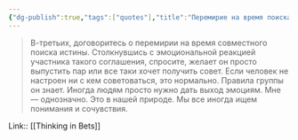 ```yaml
---
{"dg-publish":true,"tags":["quotes"],"title":"Перемирие на время поиска истины","date":"2022-06-11T10:48:25+03:00","modified_at":"2022-06-19T09:28:18+03:00","permalink":"/quotes/202206111048/","dgHomeLink":false,"dgPassFrontmatter":true}
---
```



> В-третьих, договоритесь о перемирии на время совместного поиска истины. Столкнувшись с эмоциональной реакцией участника такого соглашения, спросите, желает он просто выпустить пар или все таки хочет получить совет. Если человек не настроен ни с кем советоваться, это нормально. Правила группы он знает. Иногда людям просто нужно дать выход эмоциям. Мне — однозначно. Это в нашей природе. Мы все иногда ищем понимания и сочувствия.

Link:: [[Thinking in Bets]]
